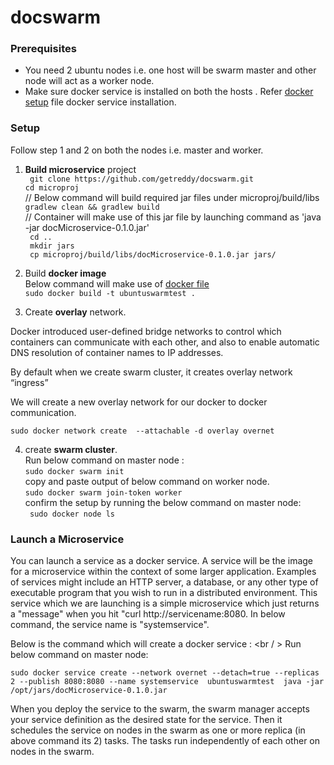# docswarm

### Prerequisites
- You need 2 ubuntu nodes i.e. one host will be swarm master and other node will act as a worker node. 
- Make sure docker service is installed on both the hosts . Refer [docker setup](dockerSetup.sh) file docker service installation.


### Setup

Follow step 1 and 2 on both the nodes i.e. master and worker. 

1) **Build microservice** project <br/>
` git clone https://github.com/getreddy/docswarm.git` <br/>
`cd microproj` <br />
// Below command will build required jar files under microproj/build/libs <br />
`gradlew clean && gradlew build` <br />
// Container will make use of this jar file by launching command as 'java -jar docMicroservice-0.1.0.jar'<br />
` cd ..` <br/>
` mkdir jars` <br/>
` cp microproj/build/libs/docMicroservice-0.1.0.jar jars/` <br/>

2) Build **docker image** <br/>
 Below command will make use of [docker file](Dockerfile) <br/>
`sudo docker build -t ubuntuswarmtest .`



3) Create **overlay** network. 
  
  Docker introduced user-defined bridge networks to control which containers can communicate with each other, and also to   enable automatic DNS resolution of container names to IP addresses. 
  
  By default when we create swarm cluster, it creates overlay network “ingress” 
  
  We will create a new overlay network for our docker to docker communication. 
  
  `sudo docker network create  --attachable -d overlay overnet`
  
 4) create **swarm cluster**. <br/>
Run below command on master node : <br/>
`sudo docker swarm init` <br/>
copy and paste output of below command on worker node. <br/>
`sudo docker swarm join-token worker` <br/>
confirm the setup by running the below command on master node: <br/>
` sudo docker node ls` <br/> 


### Launch a Microservice

You can launch a service as a docker service. A service will be the image for a microservice within the context of some larger application. Examples of services might include an HTTP server, a database, or any other type of executable program that you wish to run in a distributed environment. This service which we are launching is a simple microservice which just returns a "message" when you hit "curl http://servicename:8080. In below command, the service name is "systemservice".

Below is the command which will create a docker service : <br / >
Run below command on master node: <br/>

`sudo docker service create --network overnet --detach=true --replicas 2 --publish 8080:8080 --name systemservice  ubuntuswarmtest  java -jar /opt/jars/docMicroservice-0.1.0.jar` <br/>

When you deploy the service to the swarm, the swarm manager accepts your service definition as the desired state for the service. Then it schedules the service on nodes in the swarm as one or more replica (in above command its 2) tasks. The tasks run independently of each other on nodes in the swarm. 





